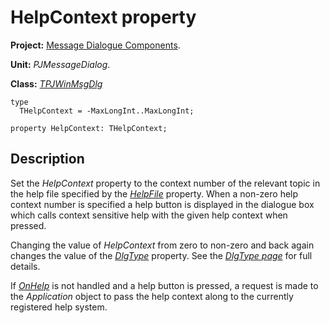 # HelpContext property #

**Project:** [Message Dialogue Components](MessageDialogComponents.md).

**Unit:** _PJMessageDialog_.

**Class:** _[TPJWinMsgDlg](TPJWinMsgDlg.md)_

```
type
  THelpContext = -MaxLongInt..MaxLongInt;

property HelpContext: THelpContext;
```

## Description ##

Set the _HelpContext_ property to the context number of the relevant topic in the help file specified by the _[HelpFile](TPJWinMsgDlgHelpFile.md)_ property. When a non-zero help context number is specified a help button is displayed in the dialogue box which calls context sensitive help with the given help context when pressed.

Changing the value of _HelpContext_ from zero to non-zero and back again changes the value of the _[DlgType](TPJWinMsgDlgDlgType.md)_ property. See the _[DlgType page](TPJWinMsgDlgDlgType.md)_ for full details.

If _[OnHelp](TPJWinMsgDlgOnHelp.md)_ is not handled and a help button is pressed, a request is made to the _Application_ object to pass the help context along to the currently registered help system.
